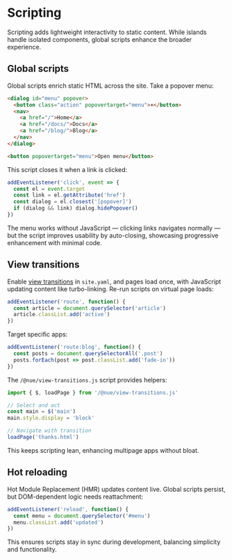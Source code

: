 
# Scripting
Scripting adds lightweight interactivity to static content. While islands handle isolated components, global scripts enhance the broader experience.


## Global scripts
Global scripts enrich static HTML across the site. Take a popover menu:

```html
<dialog id="menu" popover>
  <button class="action" popovertarget="menu">×</button>
  <nav>
    <a href="/">Home</a>
    <a href="/docs/">Docs</a>
    <a href="/blog/">Blog</a>
  </nav>
</dialog>

<button popovertarget="menu">Open menu</button>
```

This script closes it when a link is clicked:

```js
addEventListener('click', event => {
  const el = event.target
  const link = el.getAttribute('href')
  const dialog = el.closest('[popover]')
  if (dialog && link) dialog.hidePopover()
})
```

The menu works without JavaScript — clicking links navigates normally — but the script improves usability by auto-closing, showcasing progressive enhancement with minimal code.

## View transitions
Enable [view transitions](view-transitions.html) in `site.yaml`, and pages load once, with JavaScript updating content like turbo-linking. Re-run scripts on virtual page loads:

```js
addEventListener('route', function() {
  const article = document.querySelector('article')
  article.classList.add('active')
})
```

Target specific apps:

```js
addEventListener('route:blog', function() {
  const posts = document.querySelectorAll('.post')
  posts.forEach(post => post.classList.add('fade-in'))
})
```

The `/@nue/view-transitions.js` script provides helpers:

```js
import { $, loadPage } from '/@nue/view-transitions.js'

// Select and act
const main = $('main')
main.style.display = 'block'

// Navigate with transition
loadPage('thanks.html')
```

This keeps scripting lean, enhancing multipage apps without bloat.

## Hot reloading
Hot Module Replacement (HMR) updates content live. Global scripts persist, but DOM-dependent logic needs reattachment:

```js
addEventListener('reload', function() {
  const menu = document.querySelector('#menu')
  menu.classList.add('updated')
})
```

This ensures scripts stay in sync during development, balancing simplicity and functionality.
